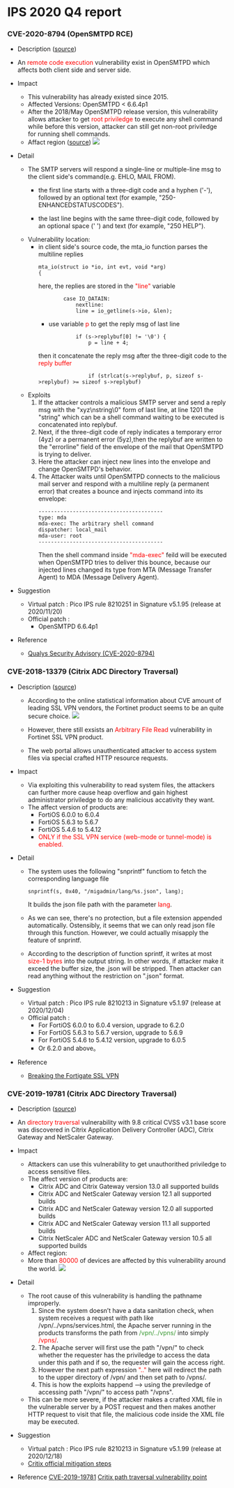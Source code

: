 # IPS 2020 Q4 report
### CVE-2020-8794 (OpenSMTPD RCE)
* Description ([source](https://cve.mitre.org/cgi-bin/cvename.cgi?name=CVE-2020-8794))
* An <font color=#FF0000>remote code execution</font> vulnerability exist in OpenSMTPD which affects both client side and server side.
    
* Impact
    * This vulnerability has already existed since 2015.
    * Affected Versions: OpenSMTPD < 6.6.4p1      
    * After the 2018/May OpenSMTPD release version, this vulnerability allows attacker to get <font color=#FF0000>root priviledge</font> to execute any shell command while before this version, attacker can still get non-root priviledge for running shell commands. 
    * Affact region ([source](https://cert.360.cn/warning/detail?id=5ed8d8cc121c223ac27d877f9e7b20b9))
    ![](/uploads/upload_54243574fc7377ef7d302f5a43e2c54e.png)


* Detail
    * The SMTP servers will respond a single-line or multiple-line msg to the client side's command(e.g. EHLO, MAIL FROM).
        * the first line starts with a three-digit code and a hyphen ('-'), followed by an optional text (for example, "250-ENHANCEDSTATUSCODES").

        * the last line begins with the same three-digit code, followed by an optional space (' ') and text (for example, "250 HELP").
    * Vulnerability location:
        * in client side's source code, the mta_io function parses the multiline replies
            ```c=1195
            mta_io(struct io *io, int evt, void *arg)
            {
            ```
            here, the replies are stored in the <font color=#FF0000>"line"</font> variable
            ```c=1133
                    case IO_DATAIN:
                        nextline:
                        line = io_getline(s->io, &len);
            ```
            * use variable <font color=#FF0000>p</font> to get the reply msg of last line
            ```c=1195
                        if (s->replybuf[0] != '\0') {
                            p = line + 4;
            ```         
            then it concatenate the reply msg after the three-digit code to the <font color=#FF0000>reply buffer</font>
            ```c=1201
                            if (strlcat(s->replybuf, p, sizeof s->replybuf) >= sizeof s->replybuf)
            ```
    * Exploits
        1. If the attacker controls a malicious SMTP server and send a reply msg with the "xyz\nstring\0" form of last line, at line 1201  the "string" which can be a shell command waiting to be executed is concatenated into replybuf.
        2. Next, if the three-digit code of reply indicates a temporary error (4yz) or a permanent error (5yz),then the replybuf are written to the "errorline" field of the envelope of the mail that OpenSMTPD is trying to deliver.
        3. Here the attacker can inject new lines into the envelope and change OpenSMTPD's behavior.
        4. The Attacker waits until OpenSMTPD connects to the malicious mail server and respond with a multiline reply (a permanent error) that creates a bounce and injects command into its envelope:
            ```
            ----------------------------------------
            type: mda
            mda-exec: The arbitrary shell command
            dispatcher: local_mail
            mda-user: root
            ----------------------------------------
            ```
            Then the shell command inside <font color=#FF0000>"mda-exec"</font> feild will be executed when OpenSMTPD tries to deliver this bounce, because our injected lines changed its type from MTA (Message Transfer Agent) to MDA (Message Delivery Agent).
    
* Suggestion
    * Virtual patch : Pico IPS rule 8210251 in Signature v5.1.95 (release at 2020/11/20)
    * Official patch :
        * OpenSMTPD 6.6.4p1
* Reference
    * [Qualys Security Advisory (CVE-2020-8794)](https://www.qualys.com/2020/02/24/cve-2020-8794/lpe-rce-opensmtpd-default-install.txt)

### CVE-2018-13379 (Citrix ADC Directory Traversal)
* Description ([source](https://nvd.nist.gov/vuln/detail/CVE-2018-13379))
    * According to the online statistical information about CVE amount of leading SSL VPN vendors, the Fortinet product seems to be an quite secure choice.
        ![](/uploads/upload_417349c1e4bc324671e6831bcf104258.png)

    *  However, there still exsists an <font color=#FF0000> Arbitrary File Read </font> vulnerability in Fortinet SSL VPN product.
    *  The web portal allows unauthenticated attacker to access system files via special crafted HTTP resource requests.
    
* Impact
    * Via exploiting this vulnerability to read system files, the attackers can further more cause heap overflow and gain highest administrator priviledge to do any malicious accativity they want.
    * The affect version of products are:
        *  FortiOS 6.0.0 to 6.0.4 
        *  FortiOS 5.6.3 to 5.6.7
        *  FortiOS 5.4.6 to 5.4.12
        *  <font color=#FF0000> ONLY if the SSL VPN service (web-mode or tunnel-mode) is enabled.</font>

* Detail
    * The system uses the following "snprintf" functiom to fetch the corresponding language file
      
      ```c=
      snprintf(s, 0x40, "/migadmin/lang/%s.json", lang);
      ```
      
      It builds the json file path with the parameter <font color=#FF0000>lang</font>.
      
    * As we can see, there's no protection, but a file extension appended automatically. Ostensibly, it seems that we can only read json file through this function. However, we could actually misapply the feature of snprintf. 
    * According to the description of function sprintf, it writes at most <font color=#FF0000>size-1 bytes</font> into the output string. In other words, if attacker make it exceed the buffer size, the .json will be stripped. Then attacker can read anything without the restriction on ".json" format.
    
* Suggestion
    * Virtual patch : Pico IPS rule 8210213 in Signature v5.1.97 (release at 2020/12/04)
    * Official patch :
        * For FortiOS 6.0.0 to 6.0.4 version, upgrade to 6.2.0
        * For FortiOS 5.6.3 to 5.6.7 version, upgrade to 5.6.9
        * For FortiOS 5.4.6 to 5.4.12 version, upgrade to 6.0.5
        * Or 6.2.0 and above。
* Reference
    * [Breaking the Fortigate SSL VPN](https://devco.re/blog/2019/08/09/attacking-ssl-vpn-part-2-breaking-the-Fortigate-ssl-vpn/)
    
### CVE-2019-19781 (Citrix ADC Directory Traversal)
* Description ([source](https://nvd.nist.gov/vuln/detail/CVE-2019-19781))
* An <font color=#FF0000>directory traversal</font> vulnerability with 9.8 critical CVSS v3.1 base score was discovered in Citrix Application Delivery Controller (ADC), Citrix Gateway and NetScaler Gateway. 
    
* Impact
    * Attackers can use this vulnerability to get unauthorithed priviledge to access sensitive files.
    * The affect version of products are:
        *  Citrix ADC and Citrix Gateway version 13.0 all supported builds
        *  Citrix ADC and NetScaler Gateway version 12.1 all supported builds
        *  Citrix ADC and NetScaler Gateway version 12.0 all supported builds
        *  Citrix ADC and NetScaler Gateway version 11.1 all supported builds
        *  Citrix NetScaler ADC and NetScaler Gateway version 10.5 all supported builds
    * Affect region:
    * More than <font color=#FF0000>80000</font> of devices are affected by this vulnerability around the world.
    ![](/uploads/upload_65486ce2b8acc44c4670df119751d001.png)

* Detail
    * The root cause of this vulnerability is handling the pathname improperly. 
        1. Since the system doesn’t have a data sanitation check, when system receives a request with path like /vpn/../vpns/services.html, the Apache server running in the products transforms the path from <font color=#3A9933>/vpn/../vpns/</font> into simply <font color=#FF0000>/vpns/</font>. 
        2. The Apache server will first use the path "/vpn/" to check whether the requester has the priviledge to access the data under this path and if so, the requester will gain the access right.
        3. However the next path expression <font color=#FF0000>".."</font> here will redirect the path to the upper directory of /vpn/ and then set path to /vpns/.
        4. This is how the exploits happend --> using the previledge of accessing path "/vpn/" to access path "/vpns".
    * This can be more severe, if the attacker makes a crafted XML file in the vulnerable server by a POST request and then makes another HTTP request to visit that file, the malicious code inside the XML file may be executed.
    
* Suggestion
    * Virtual patch : Pico IPS rule 8210213 in Signature v5.1.99 (release at 2020/12/18)
    * [Critix official mitigation steps](https://support.citrix.com/article/CTX267679)
* Reference
    [CVE-2019-19781](https://unit42.paloaltonetworks.com/exploits-in-the-wild-for-citrix-adc-and-citrix-gateway-directory-traversal-vulnerability-cve-2019-19781/)
    [Critix path traversal vulnerability point](https://www.anquanke.com/post/id/196898)


